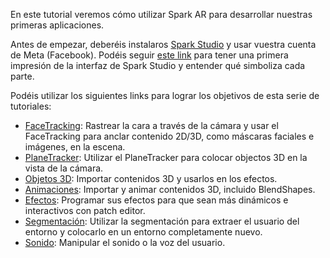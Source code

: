 En este tutorial veremos cómo utilizar Spark AR para desarrollar nuestras primeras aplicaciones.

Antes de empezar, deberéis instalaros [Spark Studio](https://sparkar.facebook.com/ar-studio/) y usar vuestra cuenta de Meta (Facebook). Podéis seguir [este link](Spark-AR/Studio) para tener una primera impresión de la interfaz de Spark Studio y entender qué simboliza cada parte.

Podéis utilizar los siguientes links para lograr los objetivos de esta serie de tutoriales:

- [FaceTracking](Spark-AR/Face-Tracking): Rastrear la cara a través de la cámara y usar el FaceTracking para anclar contenido 2D/3D, como máscaras faciales e imágenes, en la escena.
- [PlaneTracker](Spark-AR/PlaneTracker): Utilizar el PlaneTracker para colocar objectos 3D en la vista de la cámara.
- [Objetos 3D](Spark-AR/3D): Importar contenidos 3D y usarlos en los efectos.
- [Animaciones](Spark-AR/Animaciones): Importar y animar contenidos 3D, incluido BlendShapes.
- [Efectos](Spark-AR/Efectos): Programar sus efectos para que sean más dinámicos e interactivos con patch editor.
- [Segmentación](Spark-AR/Segmentacion): Utilizar la segmentación para extraer el usuario del entorno y colocarlo en un entorno completamente nuevo.
- [Sonido](Spark-AR/Sonido): Manipular el sonido o la voz del usuario.